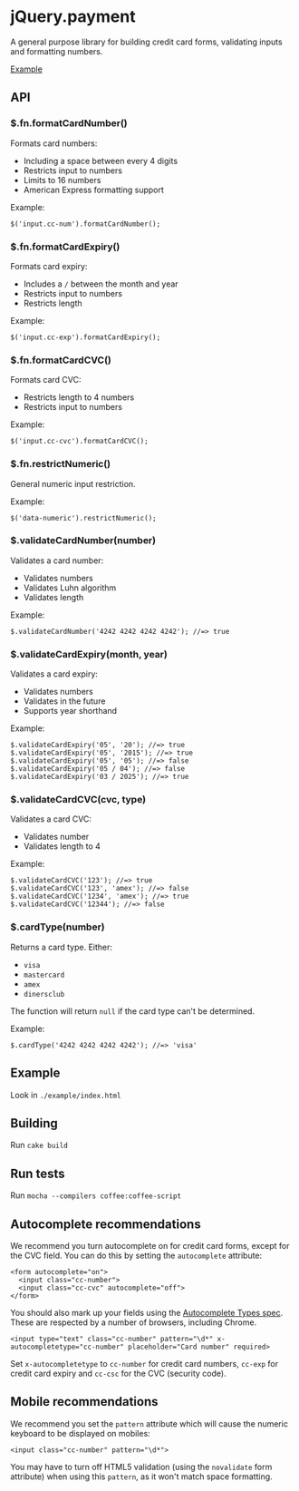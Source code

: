 # jQuery.payment

A general purpose library for building credit card forms, validating inputs and formatting numbers.

[Example](https://stripe.github.com/jquery.payment/example)

## API

### $.fn.formatCardNumber()

Formats card numbers:

* Including a space between every 4 digits
* Restricts input to numbers
* Limits to 16 numbers
* American Express formatting support

Example:

    $('input.cc-num').formatCardNumber();

### $.fn.formatCardExpiry()

Formats card expiry:

* Includes a `/` between the month and year
* Restricts input to numbers
* Restricts length

Example:

    $('input.cc-exp').formatCardExpiry();

### $.fn.formatCardCVC()

Formats card CVC:

* Restricts length to 4 numbers
* Restricts input to numbers

Example:

    $('input.cc-cvc').formatCardCVC();

### $.fn.restrictNumeric()

General numeric input restriction.

Example:

    $('data-numeric').restrictNumeric();

### $.validateCardNumber(number)

Validates a card number:

* Validates numbers
* Validates Luhn algorithm
* Validates length

Example:

    $.validateCardNumber('4242 4242 4242 4242'); //=> true

### $.validateCardExpiry(month, year)

Validates a card expiry:

* Validates numbers
* Validates in the future
* Supports year shorthand

Example:

    $.validateCardExpiry('05', '20'); //=> true
    $.validateCardExpiry('05', '2015'); //=> true
    $.validateCardExpiry('05', '05'); //=> false
    $.validateCardExpiry('05 / 04'); //=> false
    $.validateCardExpiry('03 / 2025'); //=> true

### $.validateCardCVC(cvc, type)

Validates a card CVC:

* Validates number
* Validates length to 4

Example:

    $.validateCardCVC('123'); //=> true
    $.validateCardCVC('123', 'amex'); //=> false
    $.validateCardCVC('1234', 'amex'); //=> true
    $.validateCardCVC('12344'); //=> false

### $.cardType(number)

Returns a card type. Either:

* `visa`
* `mastercard`
* `amex`
* `dinersclub`

The function will return `null` if the card type can't be determined.

Example:

    $.cardType('4242 4242 4242 4242'); //=> 'visa'

## Example

Look in `./example/index.html`

## Building

Run `cake build`

## Run tests

Run `mocha --compilers coffee:coffee-script`

## Autocomplete recommendations

We recommend you turn autocomplete on for credit card forms, except for the CVC field. You can do this by setting the `autocomplete` attribute:

    <form autocomplete="on">
      <input class="cc-number">
      <input class="cc-cvc" autocomplete="off">
    </form>

You should also mark up your fields using the [Autocomplete Types spec](http://wiki.whatwg.org/wiki/Autocomplete_Types). These are respected by a number of browsers, including Chrome.

    <input type="text" class="cc-number" pattern="\d*" x-autocompletetype="cc-number" placeholder="Card number" required>

Set `x-autocompletetype` to `cc-number` for credit card numbers, `cc-exp` for credit card expiry and `cc-csc` for the CVC (security code).

## Mobile recommendations

We recommend you set the `pattern` attribute which will cause the numeric keyboard to be displayed on mobiles:

    <input class="cc-number" pattern="\d*">

You may have to turn off HTML5 validation (using the `novalidate` form attribute) when using this `pattern`, as it won't match space formatting.